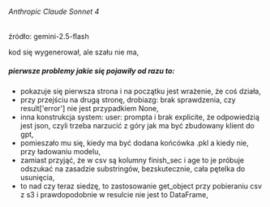 
###### Anthropic Claude Sonnet 4

źródło: gemini-2.5-flash

kod się wygenerował, ale szału nie ma,

##### pierwsze problemy jakie się pojawiły od razu to:

- pokazuje się pierwsza strona i na początku jest wrażenie, że coś działa,
- przy przejściu na drugą stronę, drobiazg: brak sprawdzenia, czy result['error'] nie jest przypadkiem None,
- inna konstrukcja system: user: prompta i brak explicite, że odpowiedzią jest json, czyli trzeba narzucić z góry jak ma być zbudowany klient do gpt,
- pomieszało mu się, kiedy ma być dodana końcówka .pkl a kiedy nie, przy ładowaniu modelu,
- zamiast przyjąć, że w csv są kolumny finish_sec i age to je próbuje odszukać na zasadzie substringów, bezskutecznie, cała pętelka do usunięcia,
- to nad czy teraz siedzę, to zastosowanie get_object przy pobieraniu csv z s3 i prawdopodobnie w resulcie nie jest to DataFrame,
